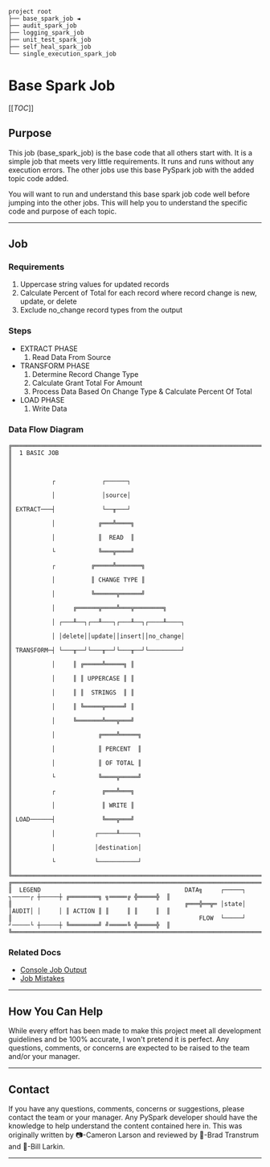 ```shell
project root
├── base_spark_job ◄
├── audit_spark_job
├── logging_spark_job
├── unit_test_spark_job
├── self_heal_spark_job
└── single_execution_spark_job
```

# Base Spark Job

[[_TOC_]]

## Purpose

This job (base_spark_job) is the base code that all others start with. It is a simple job that meets very little
requirements. It runs and runs without any execution errors. The other jobs use this base PySpark job with the added
topic code added.

You will want to run and understand this base spark job code well before jumping into the other jobs. This will help
you to understand the specific code and purpose of each topic.

---

## Job

### Requirements

1. Uppercase string values for updated records
2. Calculate Percent of Total for each record where record change is new, update, or delete
3. Exclude no_change record types from the output

### Steps

- EXTRACT PHASE
    1. Read Data From Source
- TRANSFORM PHASE
    1. Determine Record Change Type
    2. Calculate Grant Total For Amount
    3. Process Data Based On Change Type & Calculate Percent Of Total
- LOAD PHASE
    1. Write Data

### Data Flow Diagram

```shell
╔══════════════════════════════════════════════════════════════════════════════════════════════════════════════╗
║  1 BASIC JOB                                                                                                 ║
║                                                                                                              ║
║           ┌             ┌──────┐                                                                             ║
║           │             │source│                                                                             ║
║ EXTRACT───┤             └──╥───┘                                                                             ║
║           │            ╔═══╩════╗                                                                            ║
║           │            ║  READ  ║                                                                            ║
║           └            ╚═══╦════╝                                                                            ║
║           ┌          ╔═════╩═══════╗                                                                         ║
║           │          ║ CHANGE TYPE ║                                                                         ║
║           │          ╚══════╦══════╝                                                                         ║
║           │     ╔══════╦════╩═══╦════════╗                                                                   ║
║           │ ┌───╨──┐┌──╨───┐┌───╨──┐┌────╨────┐                                                              ║
║           │ │delete││update││insert││no_change│                                                              ║
║ TRANSFORM─┤ └───╥──┘└───╥──┘└───╥──┘└─────────┘                                                              ║
║           │     ║ ╔═════╩═════╗ ║                                                                            ║
║           │     ║ ║ UPPERCASE ║ ║                                                                            ║
║           │     ║ ║  STRINGS  ║ ║                                                                            ║
║           │     ║ ╚═════╦═════╝ ║                                                                            ║
║           │     ╚═══════╩═══╦═══╝                                                                            ║
║           │            ╔════╩═════╗                                                                          ║
║           │            ║ PERCENT  ║                                                                          ║
║           │            ║ OF TOTAL ║                                                                          ║
║           └            ╚════╦═════╝                                                                          ║
║           ┌             ╔═══╩═══╗                                                                            ║
║           │             ║ WRITE ║                                                                            ║
║ LOAD──────┤             ╚═══╦═══╝                                                                            ║
║           │           ┌─────╨─────┐                                                                          ║
║           │           │destination│                                                                          ║
║           └           └───────────┘                                                                          ║
╚══════════════════════════════════════════════════════════════════════════════════════════════════════════════╝
╔══════════════════════════════════════════════════════════════════════════════════════════════════════════════╗
║  LEGEND                                        DATA╗     ┌─────┐ ┐─────┌ ┼─────┼ ╔════════╗ ╗═════╔ ╬═════╬  ║
║                                                ╔═══╬══╦═ │state│ │AUDIT│ │     │ ║ ACTION ║ ║     ║ ║     ║  ║
║                                                    FLOW  └─────┘ ┘─────└ ┼─────┼ ╚════════╝ ╝═════╚ ╬═════╬  ║
╚══════════════════════════════════════════════════════════════════════════════════════════════════════════════╝
```

### Related Docs

* [Console Job Output](CONSOLE.md)
* [Job Mistakes](MISTAKES.md)

---

## How You Can Help

While every effort has been made to make this project meet all development guidelines and be 100% accurate, I won't
pretend it is perfect. Any questions, comments, or concerns are expected to be raised to the team and/or your manager.

---

## Contact

If you have any questions, comments, concerns or suggestions, please contact the team or your manager. Any PySpark
developer should have the knowledge to help understand the content contained here in. This was originally written
by 📷-Cameron Larson and reviewed by 🍞-Brad Transtrum and 🧢-Bill Larkin.

---